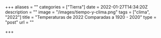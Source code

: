 +++
aliases = ""
categories = ["Tierra"]
date = 2022-01-27T14:34:20Z
description = ""
image = "/images/tiempo-y-clima.png"
tags = ["clima", "2022"]
title = "Temperaturas de 2022 Comparadas a 1920 - 2020"
type = "post"
url = ""

+++
